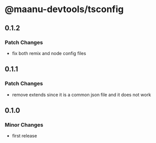 # @maanu-devtools/tsconfig

## 0.1.2

### Patch Changes

- fix both remix and node config files

## 0.1.1

### Patch Changes

- remove extends since it is a common json file and it does not work

## 0.1.0

### Minor Changes

- first release
